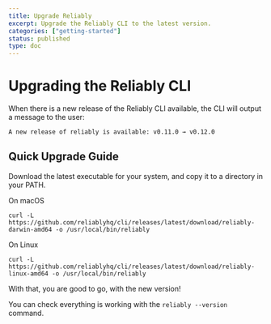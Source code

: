 ```yaml
---
title: Upgrade Reliably
excerpt: Upgrade the Reliably CLI to the latest version.
categories: ["getting-started"]
status: published
type: doc
---
```

# Upgrading the Reliably CLI

When there is a new release of the Reliably CLI available, the CLI will output
 a message to the user:

 ```console
 A new release of reliably is available: v0.11.0 → v0.12.0
 ```

## Quick Upgrade Guide

Download the latest executable for your system, and copy it to a directory in
your PATH.

On macOS

```console
curl -L https://github.com/reliablyhq/cli/releases/latest/download/reliably-darwin-amd64 -o /usr/local/bin/reliably
```
<CopyToClipboard />

On Linux

```console
curl -L https://github.com/reliablyhq/cli/releases/latest/download/reliably-linux-amd64 -o /usr/local/bin/reliably
```
<CopyToClipboard />

With that, you are good to go, with the new version!

You can check everything is working with the `reliably --version` command.
